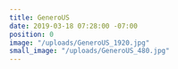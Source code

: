 ```yaml
---
title: GeneroUS
date: 2019-03-18 07:28:00 -07:00
position: 0
image: "/uploads/GeneroUS_1920.jpg"
small_image: "/uploads/GeneroUS_480.jpg"
---
```


